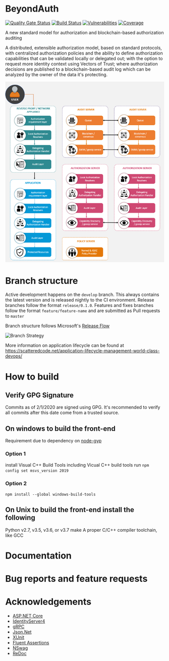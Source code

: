# BeyondAuth

[![Quality Gate Status](https://sonarcloud.io/api/project_badges/measure?project=ops-ai_authorization&metric=alert_status)](https://sonarcloud.io/dashboard?id=ops-ai_authorization)
[![Build Status](https://opsai.visualstudio.com/Authorization/_apis/build/status/ops-ai.authorization?branchName=develop)](https://opsai.visualstudio.com/Authorization/_build/latest?definitionId=2&branchName=develop)
[![Vulnerabilities](https://sonarcloud.io/api/project_badges/measure?project=ops-ai_authorization&metric=vulnerabilities)](https://sonarcloud.io/dashboard?id=ops-ai_authorization)
[![Coverage](https://sonarcloud.io/api/project_badges/measure?project=ops-ai_authorization&metric=coverage)](https://sonarcloud.io/dashboard?id=ops-ai_authorization)

A new standard model for authorization and blockchain-based authorization auditing

A distributed, extensible authorization model, based on standard protocols, with centralized authorization policies and the ability to define authorization capabilities that can be validated locally or delegated out; with the option to request more identity context using Vectors of Trust; where authorization decisions are published to a blockchain-based audit log which can be analyzed by the owner of the data it's protecting.

<p align="center">
  <img src="docs/Architecture.PNG">
</p>



# Branch structure

Active development happens on the `develop` branch. This always contains the latest version and is released nightly to the CI environment. Release branches follow the format `release/0.1.0`. Features and fixes branches follow the format `feature/feature-name` and are submitted as Pull requests to `master`

Branch structure follows Microsoft's [Release Flow](https://docs.microsoft.com/en-us/azure/devops/learn/devops-at-microsoft/release-flow)

![Branch Strategy](https://scatteredcode.net/wp-content/uploads/2018/11/branchstrategy-cherrypick2-1024x293.png)

More information on application lifecycle can be found at https://scatteredcode.net/application-lifecycle-management-world-class-devops/

# How to build

## Verify GPG Signature
Commits as of 2/1/2020 are signed using GPG. It's recommended to verify all commits after this date come from a trusted source.

## On windows to build the front-end
Requirement due to dependency on [node-gyp](https://github.com/nodejs/node-gyp)

### Option 1
install Visual C++ Build Tools including Vicual C++ build tools
run `npm config set msvs_version 2019`

### Option 2
```
npm install --global windows-build-tools

```

## On Unix to build the front-end install the following
Python v2.7, v3.5, v3.6, or v3.7
make
A proper C/C++ compiler toolchain, like GCC



# Documentation


# Bug reports and feature requests


# Acknowledgements

* [ASP.NET Core](https://github.com/aspnet)
* [IdentityServer4](https://github.com/IdentityServer/IdentityServer4/)
* [gRPC](https://grpc.io/)
* [Json.Net](http://www.newtonsoft.com/json)
* [XUnit](https://xunit.github.io/)
* [Fluent Assertions](http://www.fluentassertions.com/)
* [NSwag](https://github.com/RicoSuter/NSwag)
* [ReDoc](https://github.com/Redocly/redoc)
